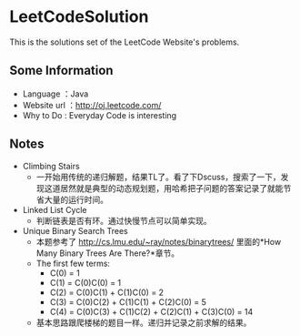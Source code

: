 LeetCodeSolution
================

This is the solutions set of the LeetCode Website's problems.

## Some Information
- Language ：Java
- Website url ：http://oj.leetcode.com/
- Why to Do : Everyday Code is interesting

## Notes
- Climbing Stairs
  - 一开始用传统的递归解题，结果TL了。看了下Dscuss，搜索了一下，发现这道居然就是典型的动态规划题，用哈希把子问题的答案记录了就能节省大量的运行时间。
- Linked List Cycle
  - 判断链表是否有环。通过快慢节点可以简单实现。
- Unique Binary Search Trees 
  - 本题参考了 http://cs.lmu.edu/~ray/notes/binarytrees/ 里面的*How Many Binary Trees Are There?*章节。
  - The first few terms:
      - C(0) = 1
      - C(1) = C(0)C(0) = 1
      - C(2) = C(0)C(1) + C(1)C(0) = 2
      - C(3) = C(0)C(2) + C(1)C(1) + C(2)C(0) = 5
      - C(4) = C(0)C(3) + C(1)C(2) + C(2)C(1) + C(3)C(0) = 14
  - 基本思路跟爬楼梯的题目一样。递归并记录之前求解的结果。
